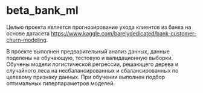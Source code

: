 # beta_bank_ml
Целью проекта является прогнозирование ухода клиентов из банка на основе датасета https://www.kaggle.com/barelydedicated/bank-customer-churn-modeling. 

В проекте выполнен предварительный анализ данных, данные поделены на обучающую, тестовую и валидационную выборки. Обучены модели логистической регрессии, решающего дерева и случайного леса на несбалансированных и сбалансированных по целевому признаку данных. При обучении выполнен подбор оптимальных гиперпараметров моделей.
